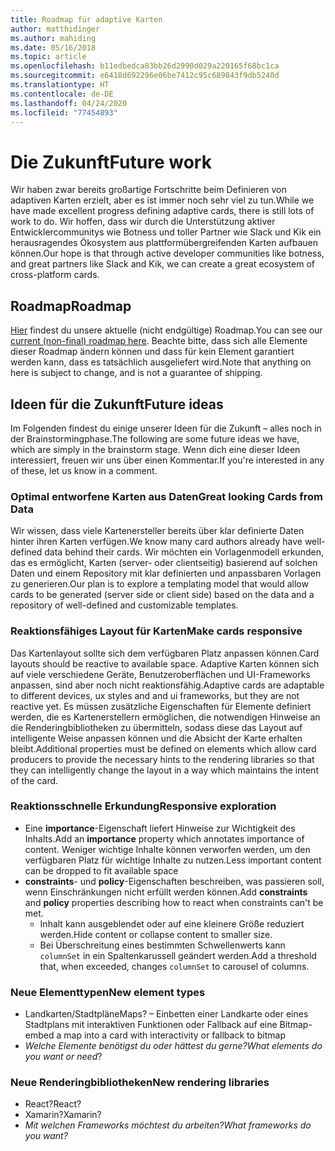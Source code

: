 ```yaml
---
title: Roadmap für adaptive Karten
author: matthidinger
ms.author: mahiding
ms.date: 05/16/2018
ms.topic: article
ms.openlocfilehash: b11edbedca83bb26d2990d029a220165f68bc1ca
ms.sourcegitcommit: e6418d692296e06be7412c95c689843f9db5240d
ms.translationtype: HT
ms.contentlocale: de-DE
ms.lasthandoff: 04/24/2020
ms.locfileid: "77454893"
---
```

# <a name="future-work"></a><span data-ttu-id="357f7-102">Die Zukunft</span><span class="sxs-lookup"><span data-stu-id="357f7-102">Future work</span></span>

<span data-ttu-id="357f7-103">Wir haben zwar bereits großartige Fortschritte beim Definieren von adaptiven Karten erzielt, aber es ist immer noch sehr viel zu tun.</span><span class="sxs-lookup"><span data-stu-id="357f7-103">While we have made excellent progress defining adaptive cards, there is still lots of work to do.</span></span> <span data-ttu-id="357f7-104">Wir hoffen, dass wir durch die Unterstützung aktiver Entwicklercommunitys wie Botness und toller Partner wie Slack und Kik ein herausragendes Ökosystem aus plattformübergreifenden Karten aufbauen können.</span><span class="sxs-lookup"><span data-stu-id="357f7-104">Our hope is that through active developer communities like botness, and great partners like Slack and Kik, we can create a great ecosystem of cross-platform cards.</span></span>

## <a name="roadmap"></a><span data-ttu-id="357f7-105">Roadmap</span><span class="sxs-lookup"><span data-stu-id="357f7-105">Roadmap</span></span>

<span data-ttu-id="357f7-106">[Hier](https://portal.productboard.com/adaptivecards/1-adaptive-cards-portal/tabs/1-backlog) findest du unsere aktuelle (nicht endgültige) Roadmap.</span><span class="sxs-lookup"><span data-stu-id="357f7-106">You can see our [current (non-final) roadmap here](https://portal.productboard.com/adaptivecards/1-adaptive-cards-portal/tabs/1-backlog).</span></span> <span data-ttu-id="357f7-107">Beachte bitte, dass sich alle Elemente dieser Roadmap ändern können und dass für kein Element garantiert werden kann, dass es tatsächlich ausgeliefert wird.</span><span class="sxs-lookup"><span data-stu-id="357f7-107">Note that anything on here is subject to change, and is not a guarantee of shipping.</span></span>

## <a name="future-ideas"></a><span data-ttu-id="357f7-108">Ideen für die Zukunft</span><span class="sxs-lookup"><span data-stu-id="357f7-108">Future ideas</span></span>

<span data-ttu-id="357f7-109">Im Folgenden findest du einige unserer Ideen für die Zukunft – alles noch in der Brainstormingphase.</span><span class="sxs-lookup"><span data-stu-id="357f7-109">The following are some future ideas we have, which are simply in the brainstorm stage.</span></span> <span data-ttu-id="357f7-110">Wenn dich eine dieser Ideen interessiert, freuen wir uns über einen Kommentar.</span><span class="sxs-lookup"><span data-stu-id="357f7-110">If you're interested in any of these, let us know in a comment.</span></span>

### <a name="great-looking-cards-from-data"></a><span data-ttu-id="357f7-111">Optimal entworfene Karten aus Daten</span><span class="sxs-lookup"><span data-stu-id="357f7-111">Great looking Cards from Data</span></span>

<span data-ttu-id="357f7-112">Wir wissen, dass viele Kartenersteller bereits über klar definierte Daten hinter ihren Karten verfügen.</span><span class="sxs-lookup"><span data-stu-id="357f7-112">We know many card authors already have well-defined data behind their cards.</span></span> <span data-ttu-id="357f7-113">Wir möchten ein Vorlagenmodell erkunden, das es ermöglicht, Karten (server- oder clientseitig) basierend auf solchen Daten und einem Repository mit klar definierten und anpassbaren Vorlagen zu generieren.</span><span class="sxs-lookup"><span data-stu-id="357f7-113">Our plan is to explore a templating model that would allow cards to be generated (server side or client side) based on the data and a repository of well-defined and customizable templates.</span></span>

### <a name="make-cards-responsive"></a><span data-ttu-id="357f7-114">Reaktionsfähiges Layout für Karten</span><span class="sxs-lookup"><span data-stu-id="357f7-114">Make cards responsive</span></span>

<span data-ttu-id="357f7-115">Das Kartenlayout sollte sich dem verfügbaren Platz anpassen können.</span><span class="sxs-lookup"><span data-stu-id="357f7-115">Card layouts should be reactive to available space.</span></span> <span data-ttu-id="357f7-116">Adaptive Karten können sich auf viele verschiedene Geräte, Benutzeroberflächen und UI-Frameworks anpassen, sind aber noch nicht reaktionsfähig.</span><span class="sxs-lookup"><span data-stu-id="357f7-116">Adaptive cards are adaptable to different devices, ux styles and and ui frameworks, but they are not reactive yet.</span></span> <span data-ttu-id="357f7-117">Es müssen zusätzliche Eigenschaften für Elemente definiert werden, die es Kartenerstellern ermöglichen, die notwendigen Hinweise an die Renderingbibliotheken zu übermitteln, sodass diese das Layout auf intelligente Weise anpassen können und die Absicht der Karte erhalten bleibt.</span><span class="sxs-lookup"><span data-stu-id="357f7-117">Additional properties must be defined on elements which allow card producers to provide the necessary hints to the rendering libraries so that they can intelligently change the layout in a way which maintains the intent of the card.</span></span>

### <a name="responsive-exploration"></a><span data-ttu-id="357f7-118">Reaktionsschnelle Erkundung</span><span class="sxs-lookup"><span data-stu-id="357f7-118">Responsive exploration</span></span>

* <span data-ttu-id="357f7-119">Eine **importance**-Eigenschaft liefert Hinweise zur Wichtigkeit des Inhalts.</span><span class="sxs-lookup"><span data-stu-id="357f7-119">Add an **importance** property which annotates importance of content.</span></span> <span data-ttu-id="357f7-120">Weniger wichtige Inhalte können verworfen werden, um den verfügbaren Platz für wichtige Inhalte zu nutzen.</span><span class="sxs-lookup"><span data-stu-id="357f7-120">Less important content can be dropped to fit available space</span></span>
* <span data-ttu-id="357f7-121">**constraints**- und **policy**-Eigenschaften beschreiben, was passieren soll, wenn Einschränkungen nicht erfüllt werden können.</span><span class="sxs-lookup"><span data-stu-id="357f7-121">Add **constraints** and **policy** properties describing how to react when constraints can't be met.</span></span> 
  * <span data-ttu-id="357f7-122">Inhalt kann ausgeblendet oder auf eine kleinere Größe reduziert werden.</span><span class="sxs-lookup"><span data-stu-id="357f7-122">Hide content or collapse content to smaller size.</span></span>
  * <span data-ttu-id="357f7-123">Bei Überschreitung eines bestimmten Schwellenwerts kann `columnSet` in ein Spaltenkarussell geändert werden.</span><span class="sxs-lookup"><span data-stu-id="357f7-123">Add a threshold that, when exceeded, changes `columnSet` to carousel of columns.</span></span>

### <a name="new-element-types"></a><span data-ttu-id="357f7-124">Neue Elementtypen</span><span class="sxs-lookup"><span data-stu-id="357f7-124">New element types</span></span>

* <span data-ttu-id="357f7-125">Landkarten/Stadtpläne</span><span class="sxs-lookup"><span data-stu-id="357f7-125">Maps?</span></span> <span data-ttu-id="357f7-126">– Einbetten einer Landkarte oder eines Stadtplans mit interaktiven Funktionen oder Fallback auf eine Bitmap</span><span class="sxs-lookup"><span data-stu-id="357f7-126">- embed a map into a card with interactivity or fallback to bitmap</span></span>
* <span data-ttu-id="357f7-127">*Welche Elemente benötigst du oder hättest du gerne?*</span><span class="sxs-lookup"><span data-stu-id="357f7-127">*What elements do you want or need*?</span></span>

### <a name="new-rendering-libraries"></a><span data-ttu-id="357f7-128">Neue Renderingbibliotheken</span><span class="sxs-lookup"><span data-stu-id="357f7-128">New rendering libraries</span></span>

* <span data-ttu-id="357f7-129">React?</span><span class="sxs-lookup"><span data-stu-id="357f7-129">React?</span></span>
* <span data-ttu-id="357f7-130">Xamarin?</span><span class="sxs-lookup"><span data-stu-id="357f7-130">Xamarin?</span></span>
* <span data-ttu-id="357f7-131">*Mit welchen Frameworks möchtest du arbeiten?*</span><span class="sxs-lookup"><span data-stu-id="357f7-131">*What frameworks do you want?*</span></span>
